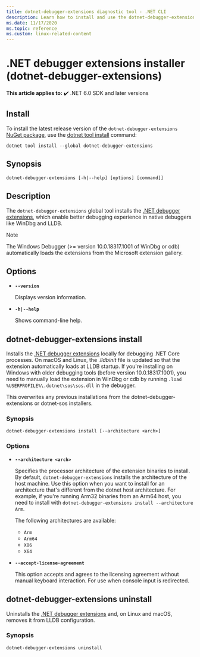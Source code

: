 ```yaml
---
title: dotnet-debugger-extensions diagnostic tool - .NET CLI
description: Learn how to install and use the dotnet-debugger-extensions CLI tool to manage the .NET debugging extensions, which is used with native debuggers on Windows and Linux.
ms.date: 11/17/2020
ms.topic: reference
ms.custom: linux-related-content
---
```

# .NET debugger extensions installer (dotnet-debugger-extensions)

**This article applies to:** ✔️ .NET 6.0 SDK and later versions

## Install

To install the latest release version of the `dotnet-debugger-extensions` [NuGet package](https://www.nuget.org/packages/dotnet-debugger-extensions), use the [dotnet tool install](../tools/dotnet-tool-install.md) command:

  ```dotnetcli
  dotnet tool install --global dotnet-debugger-extensions
  ```

## Synopsis

```console
dotnet-debugger-extensions [-h|--help] [options] [command]]
```

## Description

The `dotnet-debugger-extensions` global tool installs the [.NET debugger extensions](debugger-extensions.md), which enable better debugging experience in native debuggers like WinDbg and LLDB.

> [!NOTE]
> The Windows Debugger (>= version 10.0.18317.1001 of WinDbg or cdb) automatically loads the extensions from the Microsoft extension gallery.

## Options

- **`--version`**

  Displays version information.

- **`-h|--help`**

  Shows command-line help.

## dotnet-debugger-extensions install

Installs the [.NET debugger extensions](debugger-extensions.md) locally for debugging .NET Core processes. On macOS and Linux, the *.lldbinit* file is updated so that the extension automatically loads at LLDB startup. If you're installing on Windows with older debugging tools (before version 10.0.18317.1001), you need to manually load the extension in WinDbg or cdb by running `.load %USERPROFILE%\.dotnet\sos\sos.dll` in the debugger.

This overwrites any previous installations from the dotnet-debugger-extensions or dotnet-sos installers.

### Synopsis

```console
dotnet-debugger-extensions install [--architecture <arch>]
```

### Options

- **`--architecture <arch>`**

  Specifies the processor architecture of the extension binaries to install. By default, `dotnet-debugger-extensions` installs the architecture of the host machine. Use this option when you want to install for an architecture that's different from the dotnet host architecture. For example, if you're running Arm32 binaries from an Arm64 host, you need to install with `dotnet-debugger-extensions install --architecture Arm`.

  The following architectures are available:

  - `Arm`
  - `Arm64`
  - `X86`
  - `X64`

- **`--accept-license-agreement`**
  
  This option accepts and agrees to the licensing agreement without manual keyboard interaction. For use when console input is redirected.

## dotnet-debugger-extensions uninstall

Uninstalls the [.NET debugger extensions](debugger-extensions.md) and, on Linux and macOS, removes it from LLDB configuration.

### Synopsis

```console
dotnet-debugger-extensions uninstall
```
